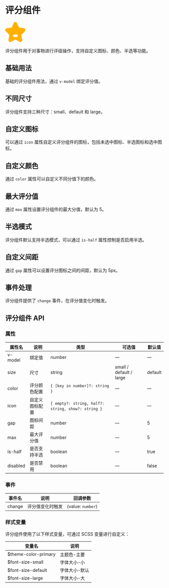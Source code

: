 # 评分组件

![评分组件](/components/rate.png)

评分组件用于对事物进行评级操作，支持自定义图标、颜色、半选等功能。

## 基础用法

基础的评分组件用法，通过 `v-model` 绑定评分值。

<demo component-name="rate" examples="basic"></demo>

## 不同尺寸

评分组件支持三种尺寸：small、default 和 large。

<demo component-name="rate" examples="size"></demo>

## 自定义图标

可以通过 `icon` 属性自定义评分组件的图标，包括未选中图标、半选图标和选中图标。

<demo component-name="rate" examples="custom-icon"></demo>

## 自定义颜色

通过 `color` 属性可以自定义不同分值下的颜色。

<demo component-name="rate" examples="color"></demo>

## 最大评分值

通过 `max` 属性设置评分组件的最大分值，默认为 5。

<demo component-name="rate" examples="max"></demo>

## 半选模式

评分组件默认支持半选模式，可以通过 `is-half` 属性控制是否启用半选。

<demo component-name="rate" examples="half"></demo>

## 自定义间距

通过 `gap` 属性可以设置评分图标之间的间距，默认为 5px。

<demo component-name="rate" examples="gap"></demo>

## 事件处理

评分组件提供了 `change` 事件，在评分值变化时触发。

<demo component-name="rate" examples="events"></demo>

## 评分组件 API

### 属性

| 属性名   | 说明                  | 类型                              | 可选值                  | 默认值  |
| -------- | --------------------- | --------------------------------- | ----------------------- | ------- |
| v-model  | 绑定值                | number                            | —                       | —       |
| size     | 尺寸                  | string                            | small / default / large | default |
| color    | 评分颜色配置          | `{ [key in number]?: string }`      | —                       | —       |
| icon     | 自定义图标配置        | `{ empty?: string, half?: string, show?: string }` | —       | —       |
| gap      | 图标间距              | number                            | —                       | 5       |
| max      | 最大评分值            | number                            | —                       | 5       |
| is-half  | 是否支持半选          | boolean                           | —                       | true    |
| disabled | 是否禁用              | boolean                           | —                       | false   |

### 事件

| 事件名 | 说明               | 回调参数           |
| ------ | ------------------ | ------------------ |
| change | 评分值变化时触发   | (value: `number`) |

### 样式变量

评分组件使用了以下样式变量，可通过 SCSS 变量进行自定义：

| 变量名                | 说明           |
| --------------------- | -------------- |
| $theme-color-primary  | 主题色-主要    |
| $font-size-small      | 字体大小-小    |
| $font-size-default    | 字体大小-默认  |
| $font-size-large      | 字体大小-大    |
